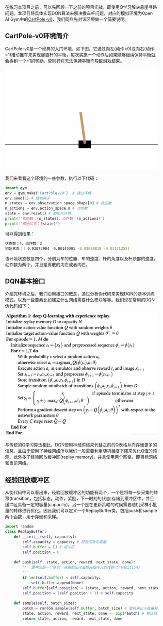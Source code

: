 

在练习本项目之前，可以先回顾一下之前的项目实战，即使用Q学习解决悬崖寻路问题。本项目将具体实现DQN算法来解决推车杆问题，对应的模拟环境为Open AI Gym中的[CartPole-v0](https://datawhalechina.github.io/easy-rl/#/chapter7/project2?id=cartpole-v0)，我们同样先对该环境做一个简要说明。

## CartPole-v0环境简介

CartPole-v0是一个经典的入门环境，如下图，它通过向左(动作=0)或向右(动作=1)推动推车来实现竖直杆的平衡，每次实施一个动作后如果能够继续保持平衡就会得到一个+1的奖励，否则杆将无法保持平衡而导致游戏结束。

![Gym](assets/poster.jpg)

我们来看看这个环境的一些参数，执行以下代码：

```python
import gym
env = gym.make('CartPole-v0')  # 建立环境
env.seed(1) # 随机种子
n_states = env.observation_space.shape[0] # 状态数
n_actions = env.action_space.n # 动作数
state = env.reset() # 初始化环境
print(f"状态数：{n_states}，动作数：{n_actions}")
print(f"初始状态：{state}")
```

可以得到结果：

```bash
状态数：4，动作数：2
初始状态：[ 0.03073904  0.00145001 -0.03088818 -0.03131252]
```

该环境状态数是四个，分别为车的位置、车的速度、杆的角度以及杆顶部的速度，动作数为两个，并且是离散的向左或者向右。

## DQN基本接口

介绍完环境之后，我们沿用接口的概念，通过分析伪代码来实现DQN的基本训练模式，以及一些要素比如建立什么网络需要什么模块等等。我们现在常用的DQN伪代码如下：

![image-20210915020027615](assets/image-20210915020027615.png)

与传统的Q学习算法相比，DQN使用神经网络来代替之前的Q表格从而存储更多的信息，且由于使用了神经网络所以我们一般需要利用随机梯度下降来优化Q值的预测。此外多了经验回放缓冲区(replay memory)，并且使用两个网络，即目标网络和当前网络。

## 经验回放缓冲区

从伪代码中可以看出来，经验回放缓冲区的功能有两个，一个是将每一步采集的转移(transition，包括状态，动作，奖励，下一时刻的状态)存储到缓冲区中，并且缓冲区具备一定的容量(capacity)，另一个是在更新策略的时候需要随机采样小批量的转移进行优化。因此我们可以定义一个ReplayBuffer类，包括push和sample两个函数，用于存储和采样。

```python
import random
class ReplayBuffer:
    def __init__(self, capacity):
        self.capacity = capacity # 经验回放的容量
        self.buffer = [] # 缓冲区
        self.position = 0 
    
    def push(self, state, action, reward, next_state, done):
        ''' 缓冲区是一个队列，容量超出时去掉开始存入的转移(transition)
        '''
        if len(self.buffer) < self.capacity:
            self.buffer.append(None)
        self.buffer[self.position] = (state, action, reward, next_state, done)
        self.position = (self.position + 1) % self.capacity 
    
    def sample(self, batch_size):
        batch = random.sample(self.buffer, batch_size) # 随机采出小批量转移
        state, action, reward, next_state, done =  zip(*batch) # 解压成状态，动作等
        return state, action, reward, next_state, done
```

